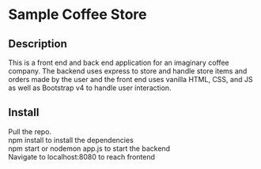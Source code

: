 # Sample Coffee Store
## Description
This is a front end and back end application for an imaginary coffee company.
The backend uses express to store and handle store items and orders made by the
user and the front end uses vanilla HTML, CSS, and JS as well as Bootstrap v4
to handle user interaction.

## Install
Pull the repo.<br />
npm install to install the dependencies<br />
npm start or nodemon app.js to start the backend<br />
Navigate to localhost:8080 to reach frontend
